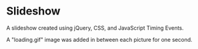 # Slideshow

A slideshow created using jQuery, CSS, and JavaScript Timing Events.

A "loading.gif" image was added in between each picture for one second.

